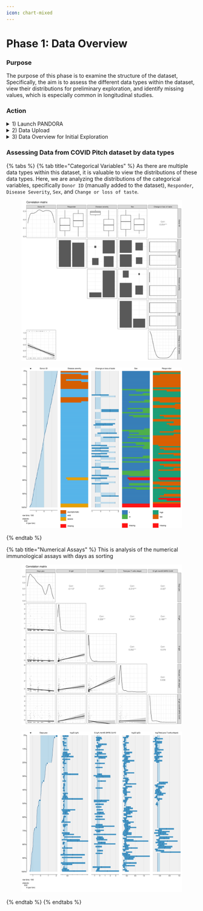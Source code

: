 ```yaml
---
icon: chart-mixed
---
```


# Phase 1: Data Overview

### Purpose

The purpose of this phase is to examine the structure of the dataset, Specifically, the aim is to assess the different data types within the dataset, view their distributions for preliminary exploration, and identify missing values, which is especially common in longitudinal studies.&#x20;

### Action

<details>

<summary>1) Launch PANDORA</summary>

1. Open Docker and start the PANDORA container&#x20;

<figure><img src="../../.gitbook/assets/CP_launch pandora.png" alt=""><figcaption><p>PANDORA container on Docker Desktop</p></figcaption></figure>

1. Open Your Terminal:
   * On Windows, search for **PowerShell** in your Start menu and open it.
   * On MacOS or Linux, open the **Terminal** app.
2.  Run the Installation command:

    {% code overflow="wrap" %}
    ```bash
    docker run --rm --detach --name genular --tty --interactive --env IS_DOCKER='true' --env TZ=Europe/London --oom-kill-disable --volume genular_frontend_latest:/var/www/genular/pandora --volume genular_backend_latest:/var/www/genular/pandora-backend --volume genular_data_latest:/mnt/usrdata --publish 3010:3010 --publish 3011:3011 --publish 3012:3012 --publish 3013:3013 genular/pandora:latest
    ```
    {% endcode %}
3. Access PANDORA:
   * Open your browser and navigate to [http://localhost:3010](http://localhost:3010)

</details>

<details>

<summary>2) Data Upload </summary>

1. Navigate to **Workspace**&#x20;
2. Upload the `covid_pitch.csv` file onto the Workspace&#x20;
3. Select this dataset to start exploring and analyzing!&#x20;

<figure><img src="../../.gitbook/assets/CP_Workspace_file selection.png" alt=""><figcaption><p>Selecting COVID Pitch dataset in Workspace </p></figcaption></figure>

</details>

<details>

<summary>3) Data Overview for Initial Exploration</summary>

1. Navigate to Data Overview by going to **Discovery -> Start -> Data overview**&#x20;

<figure><img src="../../.gitbook/assets/Screenshot 2025-05-14 070809.png" alt=""><figcaption><p>Steps to access 'Data overview' on PANDORA</p></figcaption></figure>

2.  Select up to 5 variables for visualizing data distributions

    1. The first variable will be selected as the sorting variable&#x20;
    2. &#x20;Identify key columns: In this study, the data can be divided into several important categories- `Donor ID`, `Timepoints`, immunological assays, demographics, clinical symptoms, `Disease severity` and `Responders` . Hence, aim to view distributions that are representative of these categories&#x20;
    3.  Missing values (NA):  The number of missing values in each feature is provided during column selection. A star next to the number of NAs indicates that <10% of the values are NA in that feature&#x20;

        <figure><img src="../../.gitbook/assets/image.png" alt=""><figcaption></figcaption></figure>



3) After selection of desired features, select 'Plot image', and the distribution and table plots will be generated for the selected columns&#x20;

As this dataset consists of both categorical and numerical features, [below](phase-1-data-overview.md#assessing-data-from-covid-pitch-dataset-by-data-types) is an example workflow of visualizing both data types.&#x20;

</details>

### Assessing Data from COVID Pitch dataset by data types

{% tabs %}
{% tab title="Categorical Variables" %}
As there are multiple data types within this dataset, it is valuable to view the distributions of these data types. Here, we are analyzing the distributions of the categorical variables, specifically `Donor ID` (manually added to the dataset), `Responder`, `Disease Severity`, `Sex`, and `Change or loss of taste`.&#x20;

<figure><img src="../../.gitbook/assets/CP_data_categorical var distribution plot.png" alt=""><figcaption></figcaption></figure>

<figure><img src="../../.gitbook/assets/CP_data_categorical var table plot.png" alt=""><figcaption></figcaption></figure>
{% endtab %}

{% tab title="Numerical Assays" %}
This is analysis of the numerical immunological assays with days as sorting&#x20;

<figure><img src="../../.gitbook/assets/CP_numerical distribution plot.png" alt=""><figcaption></figcaption></figure>

<figure><img src="../../.gitbook/assets/CP_numerical table plot.png" alt=""><figcaption></figcaption></figure>
{% endtab %}
{% endtabs %}
